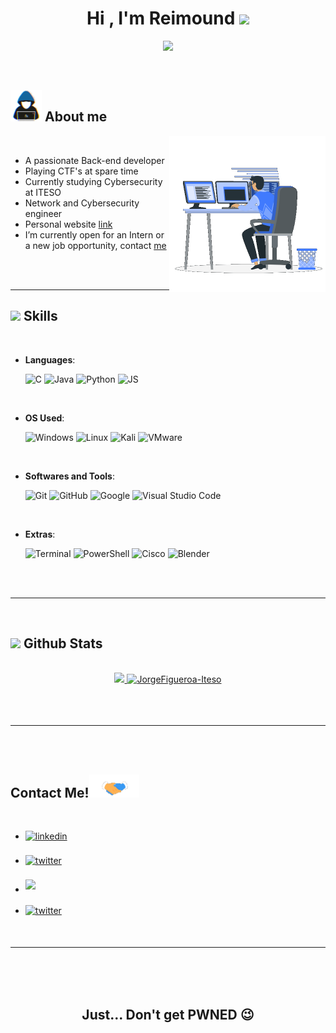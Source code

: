 
<h1 align="center"><b>Hi , I'm Reimound </b><img src="https://media.giphy.com/media/hvRJCLFzcasrR4ia7z/giphy.gif" width="35"></h1>

<p align="center">
  <a href="https://github.com/DenverCoder1/readme-typing-svg"><img src="https://readme-typing-svg.herokuapp.com?font=Time+New+Roman&color=cyan&size=25&center=true&vCenter=true&width=600&height=100&lines=Cyber+Security+Student..&hearts;++;HTB+Active+Member;CTF+Participant;Active+Learner/Researcher;Love+to+learn+new+stuffs..<3"></a>
</p>


<br>



	
## <picture><img src = "https://github.com/0xAbdulKhalid/0xAbdulKhalid/raw/main/assets/mdImages/about_me.gif" width = 50px></picture> **About me**

<picture> <img align="right" src="https://github.com/0xAbdulKhalid/0xAbdulKhalid/raw/main/assets/mdImages/Right_Side.gif" width = 250px></picture>

<br>

- A passionate Back-end developer
- Playing CTF's at spare time
- Currently studying Cybersecurity at ITESO
- Network and Cybersecurity engineer
- Personal website [link](https://memberpress.com/wp-content/uploads/2020/12/coming-soon-page.jpg)
- I’m currently open for an Intern or a new job opportunity, contact [me](https://memberpress.com/wp-content/uploads/2020/12/coming-soon-page.jpg)

<br><br>

-----

## <img src="https://media2.giphy.com/media/QssGEmpkyEOhBCb7e1/giphy.gif?cid=ecf05e47a0n3gi1bfqntqmob8g9aid1oyj2wr3ds3mg700bl&rid=giphy.gif" width ="25"><b> Skills</b>
<br>

<p align="center">

- **Languages**:
    
    ![C](https://img.shields.io/badge/C%20-%232370ED.svg?style=for-the-badge&logo=c&logoColor=white)
    ![Java](https://img.shields.io/badge/Java%20-%23FD3A5C.svg?style=for-the-badge&logo=hotjar&logoColor=white)
    ![Python](https://img.shields.io/badge/Python%20-%2314354C.svg?style=for-the-badge&logo=python&logoColor=white)
    ![JS](https://img.shields.io/badge/JS%20-%23F7DF1E.svg?style=for-the-badge&logo=JavaScript&logoColor=black)

<br>   
    
- **OS Used**:

   ![Windows](https://img.shields.io/badge/Windows%20-%23E34F26.svg?style=for-the-badge&logo=windows&logoColor=white)
   ![Linux](https://img.shields.io/badge/Linux-FCC624?style=for-the-badge&logo=linux&logoColor=black)
   ![Kali](https://img.shields.io/badge/kalilinux%20-%231572B6.svg?style=for-the-badge&logo=kalilinux&logoColor=white)
   ![VMware](https://img.shields.io/badge/VMware%20-%23607078.svg?style=for-the-badge&logo=VMware&logoColor=white)
    
<br>

- **Softwares and Tools**:

    ![Git](https://img.shields.io/badge/git-%23F05033.svg?style=for-the-badge&logo=git&logoColor=white)
    ![GitHub](https://img.shields.io/badge/github-%23121011.svg?style=for-the-badge&logo=github&logoColor=white)
    ![Google](https://img.shields.io/badge/google-%234285F4.svg?style=for-the-badge&logo=google&logoColor=white)
    ![Visual Studio Code](https://img.shields.io/badge/Visual%20Studio%20Code-0078d7.svg?style=for-the-badge&logo=visual-studio-code&logoColor=white)
    

<br>

- **Extras**:

    ![Terminal](https://img.shields.io/badge/Terminal-%234EAA25?style=for-the-badge&logo=gnu-bash&logoColor=white)
    ![PowerShell](https://img.shields.io/badge/PowerShell-%235174B1?style=for-the-badge&logo=powershell&logoColor=white)
    ![Cisco](https://img.shields.io/badge/Cisco-%231BA0D7?style=for-the-badge&logo=cisco&logoColor=white)
    ![Blender](https://img.shields.io/badge/Blender-%23F5792A?style=for-the-badge&logo=blender&logoColor=white)


</p>

<br>
<br>

-----

<br>


## <img src="https://media.giphy.com/media/iY8CRBdQXODJSCERIr/giphy.gif" width="35"><b> Github Stats </b>
<br>

<div align="center">

<a href="https://github.com/JorgeFigueroa-Iteso/">
  <img src="https://github-readme-stats.vercel.app/api?username=JorgeFigueroa-Iteso&include_all_commits=true&count_private=true&show_icons=true&line_height=20&title_color=7A7ADB&icon_color=2234AE&text_color=D3D3D3&bg_color=0,000000,130F40" width="450"/>
	
  <img src="https://github-readme-stats.vercel.app/api/top-langs?username=JorgeFigueroa-Iteso&show_icons=true&locale=en&layout=compact&line_height=20&title_color=7A7ADB&icon_color=2234AE&text_color=D3D3D3&bg_color=130F40,000000,130F40" width="375"  alt="JorgeFigueroa-Iteso"/>

</a>
</div>

<br>
<br>
<br>

-----

<br>
<br>

## <b> Contact Me!</b><img src="https://github.com/0xAbdulKhalid/0xAbdulKhalid/raw/main/assets/mdImages/handshake.gif" width ="80">
<br>
<div align='left'>

<ul>

<li>
<a href="https://www.linkedin.com/in/jorge-ramón-figueroa-maya-06bb0a254/" target="_blank">
<img src="https://img.shields.io/badge/linkedin:  Jorge Ramon Figueroa Maya-%2300acee.svg?color=405DE6&style=for-the-badge&logo=linkedin&logoColor=white" alt=linkedin style="margin-bottom: 5px;"/>
</a>
</li>

<br>

<li>
<a href="https://twitter.com/ramonjofit" target="_blank">
<img src="https://img.shields.io/badge/twitter:  ramonjofit-%2300acee.svg?color=1DA1F2&style=for-the-badge&logo=twitter&logoColor=white" alt=twitter style="margin-bottom: 5px;"/>
</a>
</li>

<br>

<li>
<a href="mailto:ramonjofit@gmail.com" target="_blank">
<img src="https://img.shields.io/badge/gmail:  ramonjofi-%23EA4335.svg?style=for-the-badge&logo=gmail&logoColor=white" t=mail style="margin-bottom: 5px;" />
</a>
</li>

<br>

<li>
<a href="https://discordapp.com/users/778382750502748160" target="_blank">
<img src="https://img.shields.io/badge/discord:  Reimound-%233D46A9.svg?color=3D46A9&style=for-the-badge&logo=discord&logoColor=white" alt=twitter style="margin-bottom: 5px;"/>
</a>
</li>
	
</ul>
</div>

<br>

-----

<br>
<br>
<br>

<div align='center'>

## <b>Just... Don't get PWNED 😉</b>

</div>
